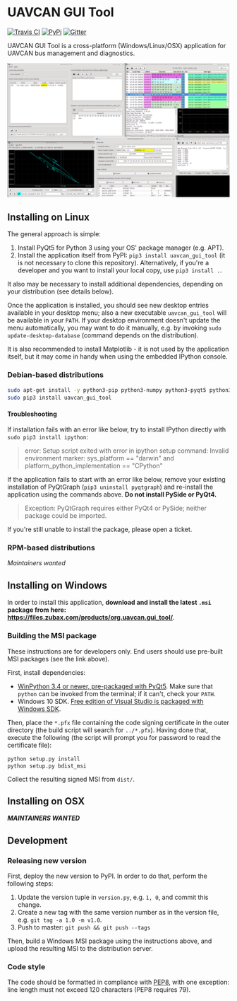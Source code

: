 UAVCAN GUI Tool
===============

[![Travis CI](https://travis-ci.org/UAVCAN/gui_tool.svg?branch=master)](https://travis-ci.org/UAVCAN/gui_tool)
[![PyPi](https://img.shields.io/pypi/dm/uavcan_gui_tool.svg)](https://pypi.python.org/pypi/uavcan_gui_tool)
[![Gitter](https://img.shields.io/badge/gitter-join%20chat-green.svg)](https://gitter.im/UAVCAN/general)

UAVCAN GUI Tool is a cross-platform (Windows/Linux/OSX) application for UAVCAN bus management and diagnostics.

![UAVCAN GUI Tool screenshot](screenshot.png "UAVCAN GUI Tool screenshot")

## Installing on Linux

The general approach is simple:

1. Install PyQt5 for Python 3 using your OS' package manager (e.g. APT).
2. Install the application itself from PyPI: `pip3 install uavcan_gui_tool`
(it is not necessary to clone this repository).
Alternatively, if you're a developer and you want to install your local copy, use `pip3 install .`.

It also may be necessary to install additional dependencies, depending on your distribution (see details below).

Once the application is installed, you should see new desktop entries available in your desktop menu;
also a new executable `uavcan_gui_tool` will be available in your `PATH`.
If your desktop environment doesn't update the menu automatically, you may want to do it manually, e.g.
by invoking `sudo update-desktop-database` (command depends on the distribution).

It is also recommended to install Matplotlib - it is not used by the application itself,
but it may come in handy when using the embedded IPython console.

### Debian-based distributions

```bash
sudo apt-get install -y python3-pip python3-numpy python3-pyqt5 python3-pyqt5.qtsvg
sudo pip3 install uavcan_gui_tool
```

#### Troubleshooting

If installation fails with an error like below, try to install IPython directly with `sudo pip3 install ipython`:

> error: Setup script exited with error in ipython setup command:
> Invalid environment marker: sys_platform == "darwin" and platform_python_implementation == "CPython"

If the application fails to start with an error like below, remove your existing installation of PyQtGraph
(`pip3 uninstall pyqtgraph`) and re-install the application using the commands above.
**Do not install PySide or PyQt4.**

> Exception: PyQtGraph requires either PyQt4 or PySide; neither package could be imported.

If you're still unable to install the package, please open a ticket.

### RPM-based distributions

*Maintainers wanted*

## Installing on Windows

In order to install this application,
**download and install the latest `.msi` package from here: <https://files.zubax.com/products/org.uavcan.gui_tool/>**.

### Building the MSI package

These instructions are for developers only. End users should use pre-built MSI packages (see the link above).

First, install dependencies:

* [WinPython 3.4 or newer, pre-packaged with PyQt5](http://winpython.github.io/).
Make sure that `python` can be invoked from the terminal; if it can't, check your `PATH`.
* Windows 10 SDK.
[Free edition of Visual Studio is packaged with Windows SDK](https://www.visualstudio.com/).

Then, place the `*.pfx` file containing the code signing certificate in the outer directory
(the build script will search for `../*.pfx`).
Having done that, execute the following (the script will prompt you for password to read the certificate file):

```dos
python setup.py install
python setup.py bdist_msi
```

Collect the resulting signed MSI from `dist/`.

## Installing on OSX

***MAINTAINERS WANTED***

## Development

### Releasing new version

First, deploy the new version to PyPI. In order to do that, perform the following steps:

1. Update the version tuple in `version.py`, e.g. `1, 0`, and commit this change.
2. Create a new tag with the same version number as in the version file, e.g. `git tag -a 1.0 -m v1.0`.
3. Push to master: `git push && git push --tags`

Then, build a Windows MSI package using the instructions above, and upload the resulting MSI to
the distribution server.

### Code style

The code should be formatted in compliance with [PEP8](https://www.python.org/dev/peps/pep-0008/),
with one exception: line length must not exceed 120 characters (PEP8 requires 79).
